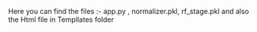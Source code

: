 
Here you can find the files :- app.py , normalizer.pkl, rf_stage.pkl
and also the Html file in Templlates folder
